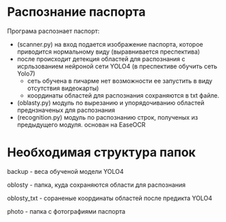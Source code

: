 # Распознание паспорта

Програма распознает паспорт:
 - (scanner.py) на вход подается изображение паспорта, которое приводится нормальному виду (выравнивается преспектива)
 - после происходит детекция областей для распознания с исрльзованием нейроной сети YOLO4 (в преспективе обучить сеть Yolo7) 
   - сеть обучена в пичарме нет возможности ее запустить в виду отсутствия видеокарты)
   - координаты областей для распознания сохраняются в txt файле.
 - (oblasty.py) модуль по вырезанию и упорядочиванию областей преднзначеных для распознания
 - (recognition.py) модуль по распознанию строк, полученых из предыдущего модуля. основан на EaseOCR

# Необходимая структура папок
 backup - веса обученой модели YOLO4

 oblosty - папка, куда сохраняются области для распознания
 
oblosty_txt - сораненые координаты областей после предикта YOLO4
 
photo - папка с фотографиями паспорта
 